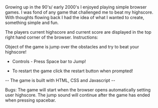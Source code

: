 Growing up in the 90's/ early 2000's I enjoyed playing simple browser games.
I was fond of any game that challenged me to beat my highscore. 
With thoughts flowing back I had the idea of what I wanted to create, something simple and fun.

The players current highscore and current score are displayed in the top right hand corner of the browser. 
Instructions: 

Object of the game is jump over the obstacles and try to beat your highscore!

- Controls - Press Space bar to Jump!

- To restart the game click the restart button when prompted!



-- The game is built with HTML, CSS and Javascript --

Bugs: 
The game will start when the browser opens automatically setting user highscore. 
The jump sound will continue after the game has ended when pressing spacebar. 
